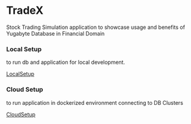 # TradeX

Stock Trading Simulation application to showcase usage and benefits of Yugabyte Database in Financial Domain


### Local Setup

to run db and application for local development.

[LocalSetup](local-setup.md)

### Cloud Setup

to run application in dockerized environment connecting to DB Clusters

[CloudSetup](cloud-setup.md)

